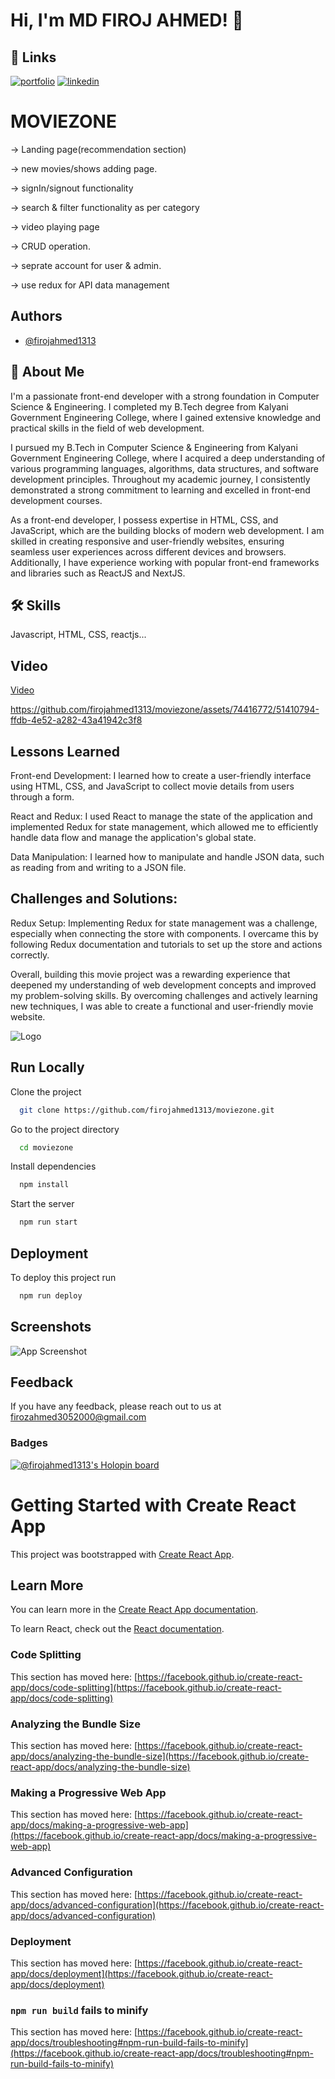 
# Hi, I'm   MD FIROJ AHMED! 👋


## 🔗 Links
[![portfolio](https://img.shields.io/badge/my_portfolio-000?style=for-the-badge&logo=ko-fi&logoColor=white)](https://firojahmed1313.github.io/protfolio/)
[![linkedin](https://img.shields.io/badge/linkedin-0A66C2?style=for-the-badge&logo=linkedin&logoColor=white)](https://www.linkedin.com/in/md-firoj-ahmed-8209a01bb/)



# MOVIEZONE

-> Landing page(recommendation section)

 -> new movies/shows adding page.

 -> signIn/signout functionality

 -> search & filter functionality as per category

 -> video playing page

 -> CRUD operation.

 -> seprate account for user & admin.

 -> use redux for API data management



## Authors

- [@firojahmed1313](https://github.com/firojahmed1313)


## 🚀 About Me
I'm a passionate front-end developer with a strong foundation in Computer Science & Engineering. I completed my B.Tech degree from Kalyani Government Engineering College, where I gained extensive knowledge and practical skills in the field of web development.

I pursued my B.Tech in Computer Science & Engineering from Kalyani Government Engineering College, where I acquired a deep understanding of various programming languages, algorithms, data structures, and software development principles. Throughout my academic journey, I consistently demonstrated a strong commitment to learning and excelled in front-end development courses.

As a front-end developer, I possess expertise in HTML, CSS, and JavaScript, which are the building blocks of modern web development. I am skilled in creating responsive and user-friendly websites, ensuring seamless user experiences across different devices and browsers. Additionally, I have experience working with popular front-end frameworks and libraries such as ReactJS and NextJS.


## 🛠 Skills
Javascript, HTML, CSS, reactjs...


## Video

[Video](https://drive.google.com/file/d/1_qS8-TyR1OTr0GucHTM47HTytEtP5RNu/view?usp=sharing)




https://github.com/firojahmed1313/moviezone/assets/74416772/51410794-ffdb-4e52-a282-43a41942c3f8


 

## Lessons Learned

Front-end Development: I learned how to create a user-friendly interface using HTML, CSS, and JavaScript to collect movie details from users through a form.

React and Redux: I used React to manage the state of the application and implemented Redux for state management, which allowed me to efficiently handle data flow and manage the application's global state.

Data Manipulation: I learned how to manipulate and handle JSON data, such as reading from and writing to a JSON file.

## Challenges and Solutions:

Redux Setup: Implementing Redux for state management was a challenge, especially when connecting the store with components. I overcame this by following Redux documentation and tutorials to set up the store and actions correctly.

Overall, building this movie project was a rewarding experience that deepened my understanding of web development concepts and improved my problem-solving skills. By overcoming challenges and actively learning new techniques, I was able to create a functional and user-friendly movie website.







![Logo](https://www.linkpicture.com/q/logomovie.png)


## Run Locally

Clone the project

```bash
  git clone https://github.com/firojahmed1313/moviezone.git
```

Go to the project directory

```bash
  cd moviezone
```

Install dependencies

```bash
  npm install
```

Start the server

```bash
  npm run start
```


## Deployment

To deploy this project run

```bash
  npm run deploy
```


## Screenshots

![App Screenshot](https://via.placeholder.com/468x300?text=App+Screenshot+Here)


## Feedback

If you have any feedback, please reach out to us at firozahmed3052000@gmail.com

### Badges
[![@firojahmed1313's Holopin board](https://holopin.me/@firojahmed1313)](https://holopin.io/@firojahmed1313)

# Getting Started with Create React App

This project was bootstrapped with [Create React App](https://github.com/facebook/create-react-app).



## Learn More

You can learn more in the [Create React App documentation](https://facebook.github.io/create-react-app/docs/getting-started).

To learn React, check out the [React documentation](https://reactjs.org/).

### Code Splitting

This section has moved here: [https://facebook.github.io/create-react-app/docs/code-splitting](https://facebook.github.io/create-react-app/docs/code-splitting)

### Analyzing the Bundle Size

This section has moved here: [https://facebook.github.io/create-react-app/docs/analyzing-the-bundle-size](https://facebook.github.io/create-react-app/docs/analyzing-the-bundle-size)

### Making a Progressive Web App

This section has moved here: [https://facebook.github.io/create-react-app/docs/making-a-progressive-web-app](https://facebook.github.io/create-react-app/docs/making-a-progressive-web-app)

### Advanced Configuration

This section has moved here: [https://facebook.github.io/create-react-app/docs/advanced-configuration](https://facebook.github.io/create-react-app/docs/advanced-configuration)

### Deployment

This section has moved here: [https://facebook.github.io/create-react-app/docs/deployment](https://facebook.github.io/create-react-app/docs/deployment)

### `npm run build` fails to minify

This section has moved here: [https://facebook.github.io/create-react-app/docs/troubleshooting#npm-run-build-fails-to-minify](https://facebook.github.io/create-react-app/docs/troubleshooting#npm-run-build-fails-to-minify)
